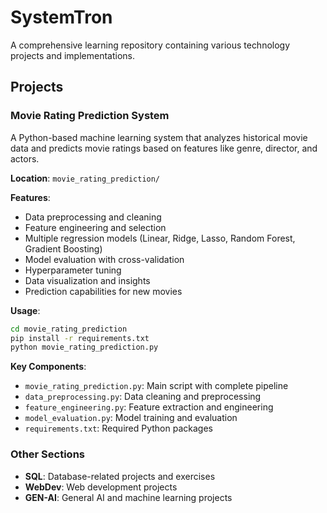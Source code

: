 # SystemTron

A comprehensive learning repository containing various technology projects and implementations.

## Projects

### Movie Rating Prediction System
A Python-based machine learning system that analyzes historical movie data and predicts movie ratings based on features like genre, director, and actors.

**Location**: `movie_rating_prediction/`

**Features**:
- Data preprocessing and cleaning
- Feature engineering and selection
- Multiple regression models (Linear, Ridge, Lasso, Random Forest, Gradient Boosting)
- Model evaluation with cross-validation
- Hyperparameter tuning
- Data visualization and insights
- Prediction capabilities for new movies

**Usage**:
```bash
cd movie_rating_prediction
pip install -r requirements.txt
python movie_rating_prediction.py
```

**Key Components**:
- `movie_rating_prediction.py`: Main script with complete pipeline
- `data_preprocessing.py`: Data cleaning and preprocessing
- `feature_engineering.py`: Feature extraction and engineering
- `model_evaluation.py`: Model training and evaluation
- `requirements.txt`: Required Python packages

### Other Sections
- **SQL**: Database-related projects and exercises
- **WebDev**: Web development projects
- **GEN-AI**: General AI and machine learning projects
